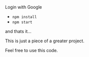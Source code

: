 Login with Google

- `npm install`
- `npm start`

and thats it...


This is just a piece of a greater project.

Feel free to use this code.
